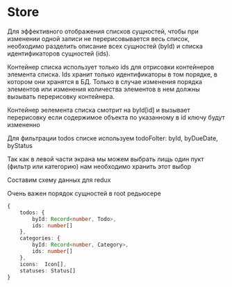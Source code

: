 # Store

Для эффективного отображения списков сущностей, чтобы при изменении одной записи не перерисовывается весь список, необходимо разделить описание всех сущностей (byId) и списка идентификаторов сущностей (ids).

Контейнер списка использует только ids для отрисовки контейнеров элемента списка. Ids хранит только идентификаторы в том порядке, в котором они хранятся в БД. Только в случае изменения порядка элементов или изменения количества элементов в нем должны вызывать перерисовку контейнера.

Контейнер эелемента списка смотрит на byId[id] и вызывает перерисовку если содержимое объекта по указанному в id ключу будут измененно

Для фильтрации todos списке используем todoFolter: byId, byDueDate, byStatus

Так как в левой части экрана мы можем выбрать лищь один пукт (фильтр или категорию) нам необходимо хранить этот выбор

Составим схему данных для redux

Очень важен порядок сущностей в root редьюсере

```ts
{
    todos: {
        byId: Record<number, Todo>,
        ids: number[]
    },
    categories: {
        byId: Record<number, Category>,
        ids: number[]
    },
    icons:  Icon[],
    statuses: Status[]
}
```

